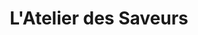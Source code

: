 ---
title: "L'Atelier des Saveurs"
url: /dol-de-bretagne/latelier-des-saveurs/
shop: boulangerie
---